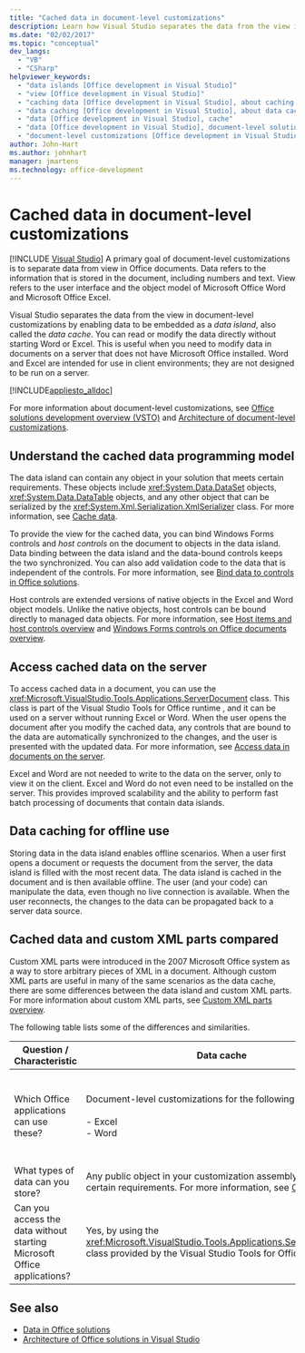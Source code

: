 ```yaml
---
title: "Cached data in document-level customizations"
description: Learn how Visual Studio separates the data from the view in document-level customizations by enabling data to be embedded as a data cache.
ms.date: "02/02/2017"
ms.topic: "conceptual"
dev_langs:
  - "VB"
  - "CSharp"
helpviewer_keywords:
  - "data islands [Office development in Visual Studio]"
  - "view [Office development in Visual Studio]"
  - "caching data [Office development in Visual Studio], about caching data"
  - "data caching [Office development in Visual Studio], about data caching"
  - "data [Office development in Visual Studio], cache"
  - "data [Office development in Visual Studio], document-level solutions"
  - "document-level customizations [Office development in Visual Studio], data model"
author: John-Hart
ms.author: johnhart
manager: jmartens
ms.technology: office-development
---
```

# Cached data in document-level customizations

 [!INCLUDE [Visual Studio](~/includes/applies-to-version/vs-windows-only.md)]
  A primary goal of document-level customizations is to separate data from view in Office documents. Data refers to the information that is stored in the document, including numbers and text. View refers to the user interface and the object model of Microsoft Office Word and Microsoft Office Excel.

 Visual Studio separates the data from the view in document-level customizations by enabling data to be embedded as a *data island*, also called the *data cache*. You can read or modify the data directly without starting Word or Excel. This is useful when you need to modify data in documents on a server that does not have Microsoft Office installed. Word and Excel are intended for use in client environments; they are not designed to be run on a server.

 [!INCLUDE[appliesto_alldoc](../vsto/includes/appliesto-alldoc-md.md)]

 For more information about document-level customizations, see [Office solutions development overview &#40;VSTO&#41;](../vsto/office-solutions-development-overview-vsto.md) and [Architecture of document-level customizations](../vsto/architecture-of-document-level-customizations.md).

## Understand the cached data programming model
 The data island can contain any object in your solution that meets certain requirements. These objects include <xref:System.Data.DataSet> objects, <xref:System.Data.DataTable> objects, and any other object that can be serialized by the <xref:System.Xml.Serialization.XmlSerializer> class. For more information, see [Cache data](../vsto/caching-data.md).

 To provide the view for the cached data, you can bind Windows Forms controls and *host controls* on the document to objects in the data island. Data binding between the data island and the data-bound controls keeps the two synchronized. You can also add validation code to the data that is independent of the controls. For more information, see [Bind data to controls in Office solutions](../vsto/binding-data-to-controls-in-office-solutions.md).

 Host controls are extended versions of native objects in the Excel and Word object models. Unlike the native objects, host controls can be bound directly to managed data objects. For more information, see [Host items and host controls overview](../vsto/host-items-and-host-controls-overview.md) and [Windows Forms controls on Office documents overview](../vsto/windows-forms-controls-on-office-documents-overview.md).

## Access cached data on the server
 To access cached data in a document, you can use the <xref:Microsoft.VisualStudio.Tools.Applications.ServerDocument> class. This class is part of the  Visual Studio Tools for Office runtime , and it can be used on a server without running Excel or Word. When the user opens the document after you modify the cached data, any controls that are bound to the data are automatically synchronized to the changes, and the user is presented with the updated data. For more information, see [Access data in documents on the server](../vsto/accessing-data-in-documents-on-the-server.md).

 Excel and Word are not needed to write to the data on the server, only to view it on the client. Excel and Word do not even need to be installed on the server. This provides improved scalability and the ability to perform fast batch processing of documents that contain data islands.

## Data caching for offline use
 Storing data in the data island enables offline scenarios. When a user first opens a document or requests the document from the server, the data island is filled with the most recent data. The data island is cached in the document and is then available offline. The user (and your code) can manipulate the data, even though no live connection is available. When the user reconnects, the changes to the data can be propagated back to a server data source.

## Cached data and custom XML parts compared
 Custom XML parts were introduced in the 2007 Microsoft Office system as a way to store arbitrary pieces of XML in a document. Although custom XML parts are useful in many of the same scenarios as the data cache, there are some differences between the data island and custom XML parts. For more information about custom XML parts, see [Custom XML parts overview](../vsto/custom-xml-parts-overview.md).

 The following table lists some of the differences and similarities.

|Question / Characteristic|Data cache|Custom XML parts|
|-|----------------|----------------------|
|Which Office applications can use these?|Document-level customizations for the following applications:<br /><br /> -   Excel<br />-   Word|Document-level and application-level solutions for the following applications:<br /><br /> -   Excel<br />-   PowerPoint<br />-   Word|
|What types of data can you store?|Any public object in your customization assembly that meets certain requirements. For more information, see [Cache data](../vsto/caching-data.md).|Any XML data.|
|Can you access the data without starting Microsoft Office applications?|Yes, by using the <xref:Microsoft.VisualStudio.Tools.Applications.ServerDocument> class provided by the  Visual Studio Tools for Office runtime .|Yes, by using classes in the <xref:System.IO.Packaging> namespace, or by using the Open XML Format SDK.|

## See also
- [Data in Office solutions](../vsto/data-in-office-solutions.md)
- [Architecture of Office solutions in Visual Studio](../vsto/architecture-of-office-solutions-in-visual-studio.md)
